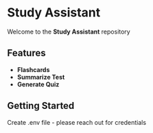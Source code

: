 # Study Assistant

Welcome to the **Study Assistant** repository

## Features
- **Flashcards**
- **Summarize Test**
- **Generate Quiz**

## Getting Started

Create .env file - please reach out for credentials